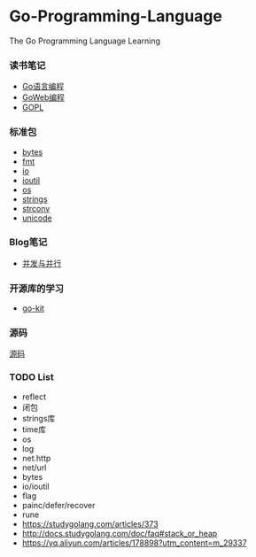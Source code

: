 # Go-Programming-Language

The Go Programming Language Learning

### 读书笔记
* [Go语言编程](/Book/Go语言编程)
* [GoWeb编程](/Book/GoWeb编程)
* [GOPL](Bool/GoPL)

### 标准包
* [bytes](STL/bytes.md)
* [fmt](STL/fmt.md)
* [io](STL/io.md)
* [ioutil](STL/ioutil.md)
* [os](STL/os.md)
* [strings](/STL/strings.md)
* [strconv](STL/strconv.md)
* [unicode](STL/unicode.md)

### Blog笔记
* [并发与并行](/Blog/并发与并行.md)
 
### 开源库的学习
* [go-kit](/Lib/go-kit)

### 源码
[源码](/Source)

### TODO List
* reflect
* 闭包
* strings库
* time库
* os
* log
* net.http
* net/url
* bytes
* io/ioutil
* flag
* painc/defer/recover
* rune
* https://studygolang.com/articles/373
* http://docs.studygolang.com/doc/faq#stack_or_heap
* https://yq.aliyun.com/articles/178898?utm_content=m_29337


